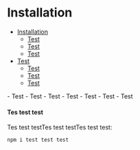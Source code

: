 # Installation

- [Installation](#installation)
    - [Test](#test)
    - [Test](#test)
    - [Test](#test)
- [Test](#Test)
    - [Test](#test)
    - [Test](#test)
    - [Test](#test)


<div class="content-list" markdown="1">
- Test
- Test
- Test
- Test
- Test
- Test
- Test
</div>

#### Tes test test

Tes test testTes test testTes test test:

    npm i test test test
